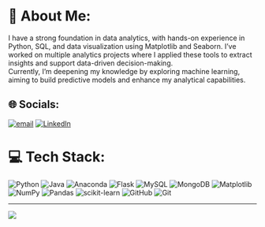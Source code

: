 # 💫 About Me:
I have a strong foundation in data analytics, with hands-on experience in Python, SQL, and data visualization using Matplotlib and Seaborn. I’ve worked on multiple analytics projects where I applied these tools to extract insights and support data-driven decision-making.<br>Currently, I’m deepening my knowledge by exploring machine learning, aiming to build predictive models and enhance my analytical capabilities.<br>


## 🌐 Socials:
[![email](https://img.shields.io/badge/Email-D14836?logo=gmail&logoColor=white)](mailto:m.darshankumar2004@gmail.com) [![LinkedIn](https://img.shields.io/badge/LinkedIn-%230077B5.svg?logo=linkedin&logoColor=white)](darshankumar-m-m) 

# 💻 Tech Stack:
![Python](https://img.shields.io/badge/python-3670A0?style=for-the-badge&logo=python&logoColor=ffdd54) ![Java](https://img.shields.io/badge/java-%23ED8B00.svg?style=for-the-badge&logo=openjdk&logoColor=white) ![Anaconda](https://img.shields.io/badge/Anaconda-%2344A833.svg?style=for-the-badge&logo=anaconda&logoColor=white) ![Flask](https://img.shields.io/badge/flask-%23000.svg?style=for-the-badge&logo=flask&logoColor=white) ![MySQL](https://img.shields.io/badge/mysql-4479A1.svg?style=for-the-badge&logo=mysql&logoColor=white) ![MongoDB](https://img.shields.io/badge/MongoDB-%234ea94b.svg?style=for-the-badge&logo=mongodb&logoColor=white) ![Matplotlib](https://img.shields.io/badge/Matplotlib-%23ffffff.svg?style=for-the-badge&logo=Matplotlib&logoColor=black) ![NumPy](https://img.shields.io/badge/numpy-%23013243.svg?style=for-the-badge&logo=numpy&logoColor=white) ![Pandas](https://img.shields.io/badge/pandas-%23150458.svg?style=for-the-badge&logo=pandas&logoColor=white) ![scikit-learn](https://img.shields.io/badge/scikit--learn-%23F7931E.svg?style=for-the-badge&logo=scikit-learn&logoColor=white) ![GitHub](https://img.shields.io/badge/github-%23121011.svg?style=for-the-badge&logo=github&logoColor=white) ![Git](https://img.shields.io/badge/git-%23F05033.svg?style=for-the-badge&logo=git&logoColor=white)


---
[![](https://visitcount.itsvg.in/api?id=darshan-0408&icon=3&color=1)](https://visitcount.itsvg.in)

<!-- Proudly created with GPRM ( https://gprm.itsvg.in ) -->
